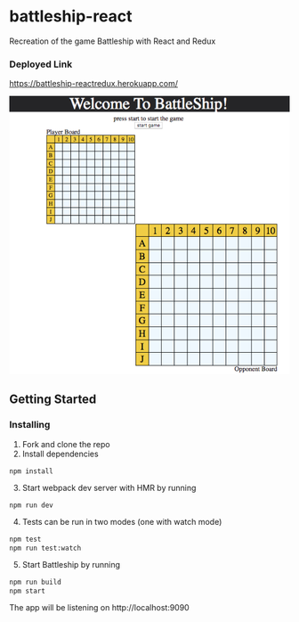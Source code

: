 # battleship-react
Recreation of the game Battleship with React and Redux

### Deployed Link
https://battleship-reactredux.herokuapp.com/

![Alt text](./src/assets/battleship.png 'Battleship')

## Getting Started

### Installing
1. Fork and clone the repo
2. Install dependencies
```
npm install
```
3. Start webpack dev server with HMR by running
```
npm run dev
```
4. Tests can be run in two modes (one with watch mode)
```
npm test
npm run test:watch
```
5. Start Battleship by running
```
npm run build
npm start
```
The app will be listening on http://localhost:9090
